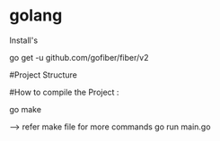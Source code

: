 # golang

Install's 

go get -u github.com/gofiber/fiber/v2


#Project Structure 


#How to compile the Project :

go make 

--> refer make file for more commands 
go run main.go


